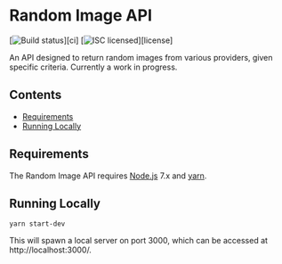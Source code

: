 Random Image API
================

[![Build status](https://img.shields.io/circleci/project/antoligy/random-image-api.svg)][ci]
[![ISC licensed](https://img.shields.io/badge/license-ISC-blue.svg)][license]

An API designed to return random images from various providers, given specific criteria.  Currently a work in progress.


Contents
--------

  - [Requirements](#requirements)
  - [Running Locally](#running-locally)


Requirements
------------

The Random Image API requires [Node.js](https://nodejs.org/en/) 7.x and [yarn](https://yarnpkg.com/lang/en/).


Running Locally
---------------

``` yarn start-dev ```

This will spawn a local server on port 3000, which can be accessed at http://localhost:3000/.